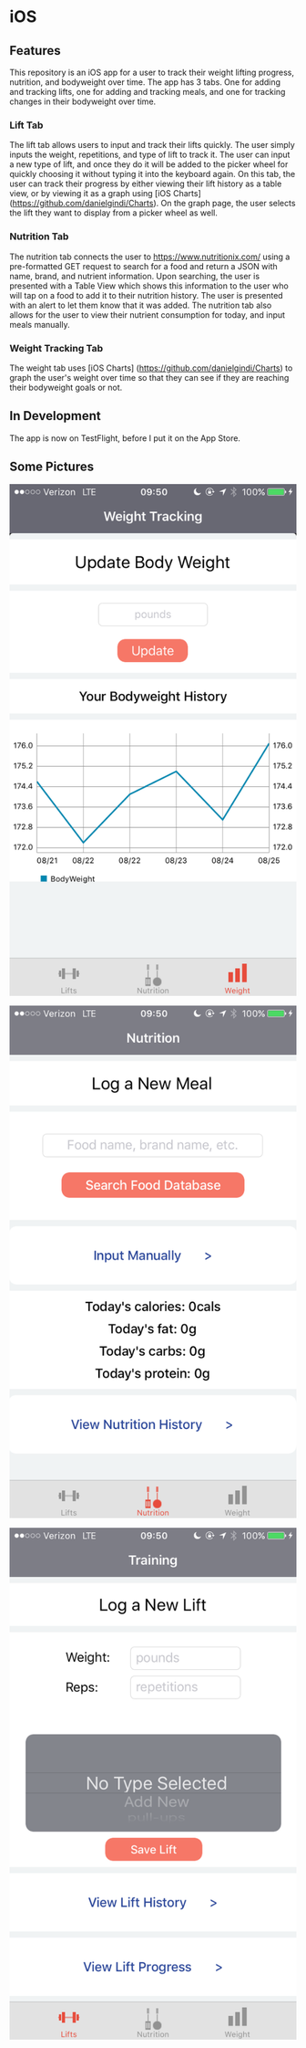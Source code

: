 # iOS
## Features ##
This repository is an iOS app for a user to track their weight lifting progress, nutrition, and bodyweight over time. 
The app has 3 tabs. One for adding and tracking lifts, one for adding and tracking meals, and one for tracking changes in their bodyweight over time. 
### Lift Tab ###
The lift tab allows users to input and track their lifts quickly. The user simply inputs the weight, repetitions, and type of lift to track it. The user can input a new type of lift, and once they do it will be added to the picker wheel for quickly choosing it without typing it into the keyboard again. On this tab, the user can track their progress by either viewing their lift history as a table view, or by viewing it as a graph using [iOS Charts] (https://github.com/danielgindi/Charts). On the graph page, the user selects the lift they want to display from a picker wheel as well.
### Nutrition Tab ###
The nutrition tab connects the user to https://www.nutritionix.com/ using a pre-formatted GET request to search for a food and return a JSON with name, brand, and nutrient information. Upon searching, the user is presented with a Table View which shows this information to the user who will tap on a food to add it to their nutrition history. The user is presented with an alert to let them know that it was added. The nutrition tab also allows for the user to view their nutrient consumption for today, and input meals manually.
### Weight Tracking Tab ###
The weight tab uses [iOS Charts] (https://github.com/danielgindi/Charts) to graph the user's weight over time so that they can see if they are reaching their bodyweight goals or not.
## In Development ##
The app is now on TestFlight, before I put it on the App Store. 
## Some Pictures ##
![alt-text](https://github.com/austinbailey1114/iOS/blob/master/Screenshots/image1.png)

![alt-text](https://github.com/austinbailey1114/iOS/blob/master/Screenshots/image2.png)

![alt-text](https://github.com/austinbailey1114/iOS/blob/master/Screenshots/image3.png)
